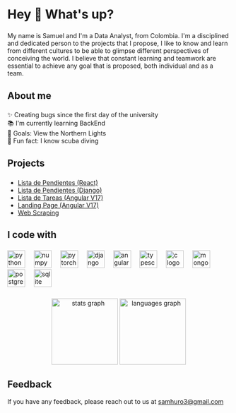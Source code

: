 
<h1 align="left">Hey 👋 What's up?</h1>

###

<p align="left">My name is Samuel and I'm a Data Analyst, from Colombia. I'm a disciplined and dedicated person to the projects that I propose, I like to know and learn from different cultures to be able to glimpse different perspectives of conceiving the world. I believe that constant learning and teamwork are essential to achieve any goal that is proposed, both individual and as a team.</p>

###

<h2 align="left">About me</h2>

###

<p align="left">✨ Creating bugs since the first day of the university<br>📚 I'm currently learning BackEnd<br>🎯 Goals: View the Northern Lights<br>🎲 Fun fact: I know scuba diving</p>

###

<h2 align="left">Projects</h2>

###

 - [Lista de Pendientes (React)](https://github.com/SamHuRo/Lista_Pendientes-React-Ts)
 - [Lista de Pendientes (Django)](https://github.com/SamHuRo/Lista_Pendientes-Django)
 - [Lista de Tareas (Angular V17)](https://github.com/SamHuRo/lista-tareas-angular17)
 - [Landing Page (Angular V17)](https://github.com/SamHuRo/LandingPage-angular17)
 - [Web Scraping](https://github.com/SamHuRo/Web_scraping)

###

<h2 align="left">I code with</h2>

###

<div align="left">
  <img src="https://cdn.jsdelivr.net/gh/devicons/devicon/icons/python/python-original.svg" height="40" alt="python logo"  />
  <img width="12" />
  <img src="https://cdn.jsdelivr.net/gh/devicons/devicon/icons/numpy/numpy-original.svg" height="40" alt="numpy logo"  />
  <img width="12" />
  <img src="https://cdn.jsdelivr.net/gh/devicons/devicon/icons/pytorch/pytorch-original.svg" height="40" alt="pytorch logo"  />
  <img width="12" />
  <img src="https://cdn.jsdelivr.net/gh/devicons/devicon/icons/django/django-plain.svg" height="40" alt="django logo"  />
  <img width="12" />
  <img src="https://cdn.jsdelivr.net/gh/devicons/devicon/icons/angularjs/angularjs-original.svg" height="40" alt="angularjs logo"  />
  <img width="12" />
  <img src="https://cdn.jsdelivr.net/gh/devicons/devicon/icons/typescript/typescript-original.svg" height="40" alt="typescript logo"  />
  <img width="12" />
  <img src="https://cdn.jsdelivr.net/gh/devicons/devicon/icons/c/c-original.svg" height="40" alt="c logo"  />
  <img width="12" />
  <img src="https://cdn.jsdelivr.net/gh/devicons/devicon/icons/mongodb/mongodb-original.svg" height="40" alt="mongodb logo"  />
  <img width="12" />
  <img src="https://cdn.jsdelivr.net/gh/devicons/devicon/icons/postgresql/postgresql-original.svg" height="40" alt="postgresql logo"  />
  <img width="12" />
  <img src="https://cdn.jsdelivr.net/gh/devicons/devicon/icons/sqlite/sqlite-original.svg" height="40" alt="sqlite logo"  />
</div>

###

<div align="center">
  <img src="https://github-readme-stats.vercel.app/api?username=SamHuRo&hide_title=false&hide_rank=false&show_icons=true&include_all_commits=true&count_private=true&disable_animations=false&theme=dracula&locale=en&hide_border=false&order=1" height="150" alt="stats graph"  />
  <img src="https://github-readme-stats.vercel.app/api/top-langs?username=SamHuRo&locale=en&hide_title=false&layout=compact&card_width=320&langs_count=5&theme=dracula&hide_border=false&order=2" height="150" alt="languages graph"  />
</div>

###

## Feedback

If you have any feedback, please reach out to us at samhuro3@gmail.com

